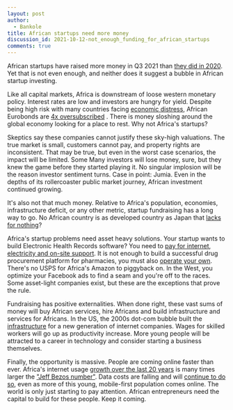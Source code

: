 ```yaml
---
layout: post
author:
  - Bankole
title: African startups need more money
discussion_id: 2021-10-12-not_enough_funding_for_african_startups
comments: true
---
```


African startups have raised more money in Q3 2021 than [they did in
2020](https://thebigdeal.substack.com/p/q3-2021-2020#:~:text=The%20amount%20raised%20in%20Q3%202021%20is%20equivalent%20to%20the%20full%20amount%20raised%20in%202020.).
Yet that is not even enough, and neither does it suggest a bubble in African
startup investing.

Like all capital markets, Africa is downstream of loose western monetary policy.
Interest rates are low and investors are hungry for yield. Despite being high
risk with many countries facing [economic
distress](https://economic-research.bnpparibas.com/Views/DisplayPublication.aspx?type=document&IdPdf=41794),
African Eurobonds are [4x
oversubscribed](https://pmnewsnigeria.com/2021/09/22/foreign-investors-rush-nigerias-eurobond-oversubscribe-four-times/) .
There is money sloshing around the global economy looking for a place to rest.
Why not Africa's startups?

Skeptics say these companies cannot justify these sky-high valuations. The true
market is small, customers cannot pay, and property rights are inconsistent.
That may be true, but even in the worst case scenarios, the impact will be
limited. Some Many investors will lose money, sure, but they knew the game
before they started playing it. No singular implosion will be the reason
investor sentiment turns. Case in point: Jumia. Even in the depths of its
rollercoaster public market journey, African investment continued growing.

It's also not that much money. Relative to Africa's population, economies,
infrastructure deficit, or any other metric, startup fundraising has a long way
to go. No African country is as developed country as Japan that [lacks for
nothing](https://www.theatlantic.com/business/archive/2010/12/the-surprising-wealth-and-success-of-japan/67302/)?

Africa's startup problems need asset heavy solutions. Your startup wants to
build Electronic Health Records software? You need to [pay for internet,
electricity and on-site support](#). It is not enough to build a successful
drug procurement platform for pharmacies, you must also [operate your own](https://qz.com/africa/1582487/ghanas-mpharma-buys-kenya-pharmacy-haltons/).
There's no USPS for Africa's Amazon to piggyback on. In the West, you optimize
your Facebook ads to find a seam and you're off to the races. Some asset-light
companies exist, but these are the exceptions that prove the rule.

Fundraising has positive externalities. When done right, these vast sums of
money will buy African services, hire Africans and build infrastructure and
services for Africans. In the US, the 2000s dot-com bubble built
the [infrastructure](https://ideas.ted.com/an-eye-opening-look-at-the-dot-com-bubble-of-2000-and-how-it-shapes-our-lives-today/) for
a new generation of internet companies. Wages for skilled workers will go up as
productivity increase. More young people will be attracted to a career in
technology and consider starting a business themselves.

Finally, the opportunity is massive. People are coming online faster than ever.
Africa's internet usage [growth over the last 20
years](https://www.internetworldstats.com/stats1.htm#:~:text=43.0%20%25-,12%2C975%20%25,-255%2C412%2C900) is
many times larger the ["Jeff Bezos
number"](https://samir-s.medium.com/how-one-statistic-inspired-jeff-bezos-to-start-amazon-41ef79690543).
Data costs are falling and will [continue to do
so](https://www.fiercetelecom.com/telecom/google-facebook-tackle-new-subsea-cable-routes-asia-africa),
even as more of this young, mobile-first population comes online. The world is
only just starting to pay attention. African entrepreneurs need the capital to
build for these people. Keep it coming.
